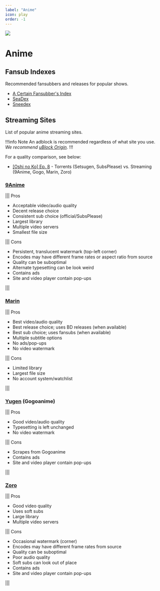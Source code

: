 ```yaml
---
label: "Anime"
icon: play
order: -1
---
```


![](/static/anime/banner.png)

# Anime

## Fansub Indexes
Recommended fansubbers and releases for popular shows.

- [A Certain Fansubber's Index](https://index.fansubcar.tel)
- [SeaDex](https://releases.moe)
- [Sneedex](https://sneedex.moe)

## Streaming Sites
List of popular anime streaming sites.

!!!info Note
An adblock is recommended regardless of what site you use. *We recommend [uBlock Origin](https://github.com/gorhill/uBlock).*
!!!

For a quality comparison, see below:
- [[Oshi no Ko] Ep. 8](https://slow.pics/c/6HqApHsn) - Torrents (Setsugen, SubsPlease) vs. Streaming (9Anime, Gogo, Marin, Zoro)

### [9Anime](https://9anime.to)

||| Pros
- Acceptable video/audio quality
- Decent release choice
- Consistent sub choice (official/SubsPlease)
- Largest library
- Multiple video servers
- Smallest file size

||| Cons
- Persistent, translucent watermark (top-left corner)
- Encodes may have different frame rates or aspect ratio from source
- Quality can be suboptimal
- Alternate typesetting can be look weird
- Contains ads
- Site and video player contain pop-ups

|||

### [Marin](https://marin.moe)

||| Pros
- Best video/audio quality
- Best release choice; uses BD releases (when available)
- Best sub choice; uses fansubs (when available)
- Multiple subtitle options
- No ads/pop-ups
- No video watermark

||| Cons
- Limited library
- Largest file size
- No account system/watchlist

|||

### [Yugen](https://yugenanime.tv) (Gogoanime)

||| Pros
- Good video/audio quality
- Typesetting is left unchanged
- No video watermark

||| Cons
- Scrapes from Gogoanime
- Contains ads
- Site and video player contain pop-ups

|||

### [Zoro](https://zoro.to)

||| Pros
- Good video quality
- Uses soft subs
- Large library
- Multiple video servers

||| Cons
- Occasional watermark (corner)
- Encodes may have different frame rates from source
- Quality can be suboptimal
- Poor audio quality
- Soft subs can look out of place
- Contains ads
- Site and video player contain pop-ups

|||